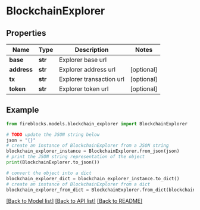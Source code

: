 # BlockchainExplorer


## Properties

Name | Type | Description | Notes
------------ | ------------- | ------------- | -------------
**base** | **str** | Explorer base url | 
**address** | **str** | Explorer address url | [optional] 
**tx** | **str** | Explorer transaction url | [optional] 
**token** | **str** | Explorer token url | [optional] 

## Example

```python
from fireblocks.models.blockchain_explorer import BlockchainExplorer

# TODO update the JSON string below
json = "{}"
# create an instance of BlockchainExplorer from a JSON string
blockchain_explorer_instance = BlockchainExplorer.from_json(json)
# print the JSON string representation of the object
print(BlockchainExplorer.to_json())

# convert the object into a dict
blockchain_explorer_dict = blockchain_explorer_instance.to_dict()
# create an instance of BlockchainExplorer from a dict
blockchain_explorer_from_dict = BlockchainExplorer.from_dict(blockchain_explorer_dict)
```
[[Back to Model list]](../README.md#documentation-for-models) [[Back to API list]](../README.md#documentation-for-api-endpoints) [[Back to README]](../README.md)


